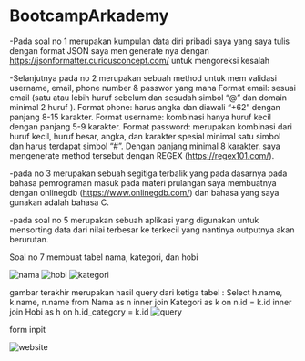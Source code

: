 # BootcampArkademy
-Pada soal no 1 merupakan kumpulan data diri pribadi saya yang saya tulis dengan format JSON
saya men generate nya dengan https://jsonformatter.curiousconcept.com/ untuk mengoreksi kesalah

-Selanjutnya pada no 2 merupakan sebuah method untuk mem validasi username, email, phone number & passwor
 yang mana Format email: sesuai email (satu atau lebih huruf sebelum dan sesudah simbol “@” dan domain minimal 2 huruf ).
 Format phone: harus angka dan diawali “+62” dengan panjang 8-15 karakter.
 Format username: kombinasi hanya huruf kecil dengan panjang 5-9 karakter.
 Format password: merupakan kombinasi dari huruf kecil, huruf besar, angka, dan karakter spesial minimal satu simbol dan harus   terdapat simbol “#”. Dengan panjang minimal 8 karakter.
 saya mengenerate method tersebut dengan REGEX (https://regex101.com/).
 
 -pada no 3 merupakan sebuah segitiga terbalik yang pada dasarnya pada bahasa pemrograman masuk pada materi prulangan saya   membuatnya dengan onlinegdb (https://www.onlinegdb.com/) dan bahasa yang saya gunakan adalah bahasa C.
 
 -pada soal no 5 merupakan sebuah aplikasi yang digunakan untuk mensorting data dari nilai terbesar ke terkecil yang nantinya outputnya akan berurutan.

Soal no 7 membuat tabel nama, kategori, dan hobi

![nama](https://user-images.githubusercontent.com/11330262/60383494-bba0d980-9a9b-11e9-9803-32f77880b2e1.png)
![hobi](https://user-images.githubusercontent.com/11330262/60383501-d07d6d00-9a9b-11e9-96f8-26658c734859.png)
![kategori](https://user-images.githubusercontent.com/11330262/60383502-d1160380-9a9b-11e9-93af-27ffc287ade5.png)

gambar terakhir merupakan hasil query dari ketiga tabel : 
Select h.name, k.name, n.name from Nama as n inner join Kategori as k on n.id = k.id inner join Hobi as h on h.id_category = k.id
![query](https://user-images.githubusercontent.com/11330262/60383484-97dd9380-9a9b-11e9-942d-9805208e3635.png)

form inpit

![website](https://user-images.githubusercontent.com/11330262/60384390-39b6ad80-9aa7-11e9-8f6b-4937f3ab5030.png)
